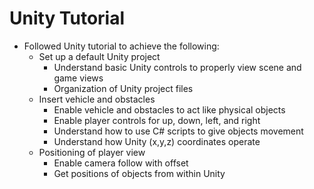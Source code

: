 # Unity Tutorial
- Followed Unity tutorial to achieve the following:
  - Set up a default Unity project
    - Understand basic Unity controls to properly view scene and game views
    - Organization of Unity project files
  - Insert vehicle and obstacles
    - Enable vehicle and obstacles to act like physical objects
    - Enable player controls for up, down, left, and right
    - Understand how to use C# scripts to give objects movement
    - Understand how Unity (x,y,z) coordinates operate
  - Positioning of player view
    - Enable camera follow with offset
    - Get positions of objects from within Unity 
  
